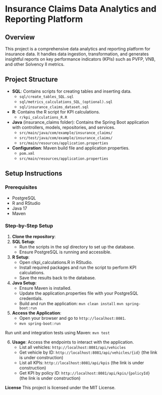 # Insurance Claims Data Analytics and Reporting Platform

## Overview

This project is a comprehensive data analytics and reporting platform for insurance data. It handles data ingestion, transformation, and generates insightful reports on key performance indicators (KPIs) such as PVFP, VNB, and other Solvency II metrics.

## Project Structure

- **SQL**: Contains scripts for creating tables and inserting data.
  - `sql/create_tables_SQL.sql`
  - `sql/metrics_calculations_SQL_(optional).sql`
  - `sql/insurance_claims_dataset.sql`
- **R**: Contains the R script for KPI calculations.
  - `r/kpi_calculations_R.R`
- **Java** (insurance_claims folder): Contains the Spring Boot application with controllers, models, repositories, and services.
  - `src/main/java/com/example/insurance_claims/`
  - `src/test/java/com/example/insurance_claims/`
  - `src/main/resources/application.properties`
- **Configuration**: Maven build file and application properties.
  - `pom.xml`
  - `src/main/resources/application.properties`

## Setup Instructions

### Prerequisites

- PostgreSQL
- R and RStudio
- Java 17
- Maven

### Step-by-Step Setup

1. **Clone the repository**:
2. **SQL Setup**:
   - Run the scripts in the sql directory to set up the database.
   - Ensure PostgreSQL is running and accessible.
3. **R Setup**: 
   - Open r/kpi_calculations.R in RStudio.
   - Install required packages and run the script to perform KPI calculations.
   - Save the results back to the database.
4. **Java Setup**:
   - Ensure Maven is installed.
   - Update the application.properties file with your PostgreSQL credentials.
   - Build and run the application:
       `mvn clean install`
       `mvn spring-boot:run`
5. **Access the Application**:
   - Open your browser and go to `http://localhost:8081`. 
   - `mvn spring-boot:run`

Run unit and integration tests using Maven:
    `mvn test`

6. **Usage**:
    Access the endpoints to interact with the application.
      - List all vehicles: `http://localhost:8081/api/vehicles`
      - Get vehicle by ID: `http://localhost:8081/api/vehicles/{id}` (the link is under construction)
      - List all KPIs: `http://localhost:8081/api/kpis` (the link is under construction)
      - Get KPI by policy ID: `http://localhost:8081/api/kpis/{policyId}` (the link is under construction)
  
 **License**
      This project is licensed under the MIT License.
